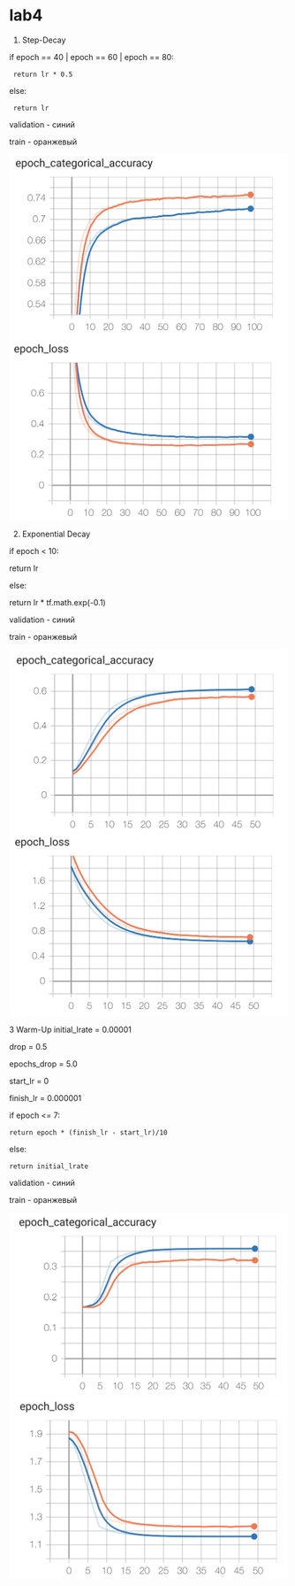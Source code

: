 # lab4
1. Step-Decay

  if epoch == 40 | epoch == 60 | epoch == 80:
  
     return lr * 0.5
     
   else:
   
     return lr
     
     
     
validation - синий

train - оранжевый

![Image alt](https://github.com/ilyashka170100/lab4/blob/master/img/laba4_1_1.png)
![Image alt](https://github.com/ilyashka170100/lab4/blob/master/img/laba4_1_2.png)

2. Exponential Decay

 if epoch < 10:
 
   return lr
   
  else:
  
   return lr * tf.math.exp(-0.1)
   
   
validation - синий

train - оранжевый

![Image alt](https://github.com/ilyashka170100/lab4/blob/master/img/laba4_2_1.png)
![Image alt](https://github.com/ilyashka170100/lab4/blob/master/img/laba4_2_2.png)


3 Warm-Up
 initial_lrate = 0.00001
 
  drop = 0.5
  
  epochs_drop = 5.0
  
  start_lr = 0
  
  finish_lr = 0.000001
  
  if epoch <= 7:
  
    return epoch * (finish_lr - start_lr)/10
    
  else:
  
    return initial_lrate
    
   
validation - синий

train - оранжевый

![Image alt](https://github.com/ilyashka170100/lab4/blob/master/img/laba4_3_1.png)
![Image alt](https://github.com/ilyashka170100/lab4/blob/master/img/laba4_3_2.png)
  
 
    
    
   
